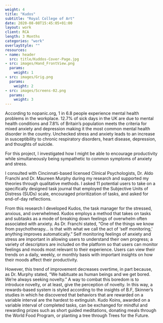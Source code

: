 ```yaml
---
weight: 4
title: "Kudos"
subtitle: "Royal College of Art"
date: 2020-08-08T15:45:05+01:00
layout: work
client: RCA
length: 3 Months
categories: "work"
overlayStyle: ""
resources:
- name: header
  src: title/Kuddos-Cover-Page.jpg
- src: images/Hand_FrontView.png
  params:
    weight: 1
- src: images/Grig.png
  params:
    weight: 2
- src: images/Screens-02.png
  params:
    weight: 3
---
```


According to nopanic.org, 1 in 6.8 people experience mental health problems in the workplace. 12.7% of sick days in the UK are due to mental health conditions and 7.8% of Britain’s population meets the criteria for mixed anxiety and depression making it the most common mental health disorder in the country. Unchecked stress and anxiety leads to an increase in susceptibility to chronic respiratory disorders, heart disease, depression, and thoughts of suicide. 

For this project, I investigated how I might be able to encourage productivity while simultaneously being sympathetic to common symptoms of anxiety and stress.

I consulted with Cincinnati-based licensed Clinical Psychologists, Dr. Aldo Franchi and Dr. Maureen Murphy during my research and supported my theories through qualitative methods. I asked 11 potential users to take on a specifically designed task journal that employed the Subjective Units of Distress (SUDs) scale, encouraged prioritization of tasks, and asked for end-of-day reflections. 

From this research I developed Kudos, the task manager for the stressed, anxious, and overwhelmed. Kudos employs a method that takes on tasks and subtasks as a mode of breaking down feelings of overwhelm often associated with anxiety. As Dr. Franchi stated, “One of the things we know from psychotherapy… is that with what we call the act of ‘self monitoring,’ anything improves automatically.” Self monitoring feelings of anxiety and stress are important in allowing users to understand their own progress; a variety of descriptors are included on the platform so that users can monitor feelings and moods most relevant to their experience. Users can view their trends on a daily, weekly, or monthly basis with important insights on how their moods affect their productivity.

However, this trend of improvement decreases overtime, in part because, as Dr. Murphy stated, “We habituate as human beings and we get bored. We’re always seeking novelty.” A way to combat this boredom is to introduce novelty, or at least, give the perception of novelty. In this way, a rewards-based system is styled according to the insights of B.F, Skinner’s studies in which he discovered that behaviors that are rewarded on a variable interval are the hardest to extinguish. Kudo Koins, awarded on a variable interval of completed tasks, can be exchanged for mindful and rewarding prizes such as short guided meditations, donating meals through the World Food Program, or planting a tree through Trees for the Future.